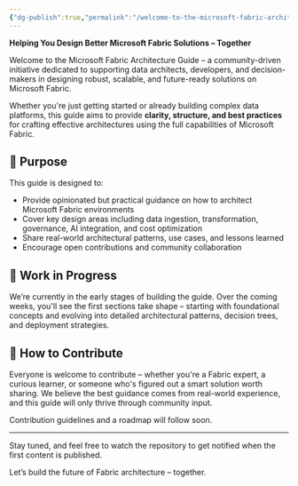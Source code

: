 ```yaml
---
{"dg-publish":true,"permalink":"/welcome-to-the-microsoft-fabric-architecture-guide/","tags":["gardenEntry"]}
---
```



**Helping You Design Better Microsoft Fabric Solutions – Together**

Welcome to the Microsoft Fabric Architecture Guide – a community-driven initiative dedicated to supporting data architects, developers, and decision-makers in designing robust, scalable, and future-ready solutions on Microsoft Fabric.

Whether you're just getting started or already building complex data platforms, this guide aims to provide **clarity, structure, and best practices** for crafting effective architectures using the full capabilities of Microsoft Fabric.

## 🎯 Purpose

This guide is designed to:

- Provide opinionated but practical guidance on how to architect Microsoft Fabric environments
- Cover key design areas including data ingestion, transformation, governance, AI integration, and cost optimization
- Share real-world architectural patterns, use cases, and lessons learned
- Encourage open contributions and community collaboration

## 🚧 Work in Progress

We’re currently in the early stages of building the guide. Over the coming weeks, you'll see the first sections take shape – starting with foundational concepts and evolving into detailed architectural patterns, decision trees, and deployment strategies.

## 🤝 How to Contribute

Everyone is welcome to contribute – whether you're a Fabric expert, a curious learner, or someone who's figured out a smart solution worth sharing. We believe the best guidance comes from real-world experience, and this guide will only thrive through community input.

Contribution guidelines and a roadmap will follow soon.

---

Stay tuned, and feel free to watch the repository to get notified when the first content is published.

Let’s build the future of Fabric architecture – together.
